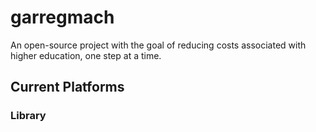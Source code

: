 # garregmach
An open-source project with the goal of reducing costs associated with higher education, one step at a time.

## Current Platforms
### Library
